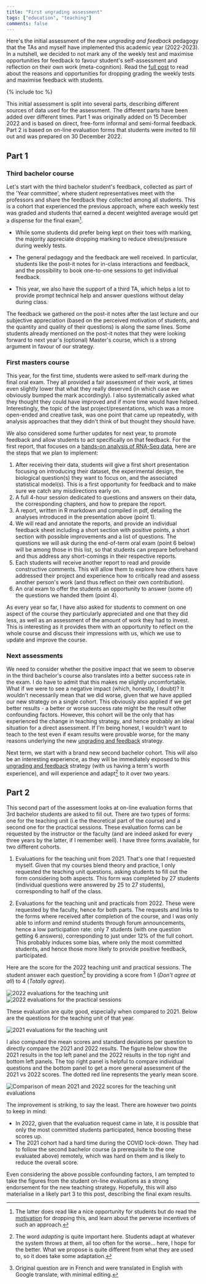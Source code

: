 ```yaml
---
title: "First ungrading assessment"
tags: ["education", "teaching"]
comments: false
---
```


Here's the initial assessment of the new *ungrading and feedback*
pedagogy that the TAs and myself have implemented this academic year
(2022-2023). In a nutshell, we decided to not mark any of the weekly
test and maximise opportunities for feedback to favour student's
self-assessment and reflection on their own work
(meta-cognition). Read the [full
post](https://lgatto.github.io/ungrading/) to read about the reasons
and opportunities for dropping grading the weekly tests and maximise
feedback with students.

<!--more-->

{% include toc %}

This initial assessment is split into several parts, describing
different sources of data used for the assessment. The different parts
have been added over different times. Part 1 was originally added on
15 December 2022 and is based on direct, free-form informal and
semi-formal feedback. Part 2 is based on on-line evaluation forms that
students were invited to fill out and was prepared on 30 December
2022.

## Part 1

### Third bachelor course

Let's start with the third bachelor student's feedback, collected as
part of the 'Year committee', where student representatives meet with
the professors and share the feedback they collected among all
students. This is a cohort that experienced the previous approach,
where each weekly test was graded and students that earned a decent
weighted average would get a dispense for the final exam[^1].

- While some students did prefer being kept on their toes with
  marking, the majority appreciate dropping marking to reduce
  stress/pressure during weekly tests.

- The general pedagogy and the feedback are well received. In
  particular, students like the post-it notes for in-class
  interactions and feedback, and the possibility to book one-to-one
  sessions to get individual feedback.

- This year, we also have the support of a third TA, which helps a lot
  to provide prompt technical help and answer questions without delay
  during class.

The feedback we gathered on the post-it notes after the last lecture
and our subjective appreciation (based on the perceived motivation of
students, and the quantity and quality of their questions) is along
the same lines. Some students already mentioned on the post-it notes
that they were looking forward to next year's (optional) Master's
course, which is a strong argument in favour of our strategy.

### First masters course

This year, for the first time, students were asked to self-mark during
the final oral exam. They all provided a fair assessment of their
work, at times even slightly lower that what they really deserved (in
which case we obviously bumped the mark accordingly). I also
systematically asked what they thought they could have improved and if
more time would have helped. Interestingly, the topic of the last
project/presentations, which was a more open-ended and creative task,
was one point that came up repeatedly, with analysis approaches that
they didn't think of but thought they should have.

We also considered some further updates for next year, to promote
feedback and allow students to act specifically on that feedback. For
the first report, that focuses on a [hands-on analysis of RNA-Seq
data](https://uclouvain-cbio.github.io/WSBIM2122/sec-rnaseq.html),
here are the steps that we plan to implement:

1. After receiving their data, students will give a first short
   presentation focusing on introducing their dataset, the
   experimental design, the biological question(s) they want to focus
   on, and the associated statistical model(s). This is a first
   opportunity for feedback and to make sure we catch any
   misdirections early on.
2. A full 4-hour session dedicated to questions and answers on their
   data, the corresponding chapters, and how to prepare the report.
3. A report, written in R markdown and compiled in pdf, detailing the
   analyses introduced in the presentation above (point 1).
4. We will read and annotate the reports, and provide an individual
   feedback sheet including a short section with positive points, a
   short section with possible improvements and a list of
   questions. The questions we will ask during the end-of-term oral
   exam (point 6 below) will be among those in this list, so that
   students can prepare beforehand and thus address any short-comings
   in their respective reports.
5. Each students will receive another report to read and provide
   constructive comments. This will allow them to explore how others
   have addressed their project and experience how to critically read
   and assess another person's work (and thus reflect on their own
   contribution).
6. An oral exam to offer the students an opportunity to answer (some
   of) the questions we handed them (point 4).

As every year so far, I have also asked for students to comment on one
aspect of the course they particularly appreciated and one that they
did less, as well as an assessment of the amount of work they had to
invest. This is interesting as it provides them with an opportunity to
reflect on the whole course and discuss their impressions with us,
which we use to update and improve the course.

### Next assessments

We need to consider whether the positive impact that we seem to
observe in the third bachelor's course also translates into a better
success rate in the exam. I do have to admit that this makes me
slightly uncomfortable. What if we were to see a negative impact
(which, honestly, I doubt)? It wouldn't necessarily mean that we did
worse, given that we have applied our new strategy on a single
cohort. This obviously also applied if we get better results - a
better or worse success rate might be the result other confounding
factors. However, this cohort will be the only that has experienced
the change in teaching strategy, and hence probably an ideal situation
for a direct assessment. If I'm being honest, I wouldn't want to teach
to the test even if exam results were provable worse, for the many
reasons underlying the new [ungrading and
feedback](https://lgatto.github.io/ungrading/) strategy.

Next term, we start with a brand new second bachelor cohort. This will
also be an interesting experience, as they will be immediately exposed
to this [ungrading and feedback](https://lgatto.github.io/ungrading/)
strategy (with us having a term's worth experience), and will
experience and adapt[^2] to it over two years.

[^1]: The latter does read like a nice opportunity for students but do read the [motivation](https://lgatto.github.io/ungrading/) for dropping this, and learn about the perverse incentives of such an approach.

[^2]: The word *adapting* is quite important here. Students adapt at whatever the system throws at them, all too often for the worse... here, I hope for the better. What we propose is quite different from what they are used to, so it does take some adaptation.

## Part 2

This second part of the assessment looks at on-line evaluation forms
that 3rd bachelor students are asked to fill out. There are two types
of forms: one for the teaching unit (i.e the theoretical part of the
course) and a second one for the practical sessions. These evaluation
forms can be requested by the instructor or the faculty (and are
indeed asked for every three years by the latter, if I remember
well). I have three forms available, for two different cohorts.

1. Evaluations for the teaching unit from 2021. That's one that I
   requested myself. Given that my courses blend theory and practice,
   I only requested the teaching unit questions, asking students to
   fill out the form considering both aspects. This form was completed
   by 27 students (individual questions were answered by 25 to 27
   students), corresponding to half of the class.

2. Evaluations for the teaching unit and practicals from 2022. These
   were requested by the faculty, hence for both parts. The requests
   and links to the forms where received after completion of the
   course, and I was only able to inform and remind students through
   forum announcements, hence a low participation rate: only 7
   students (with one question getting 6 answers), corresponding to
   just under 12% of the full cohort. This probably induces some bias,
   where only the most committed students, and hence those more likely
   to provide positive feedback, participated.

Here are the score for the 2022 teaching unit and practical
sessions. The student answer each question[^3] by providing a score
from 1 (*Don't agree at all*) to 4 (*Totally agree*).

[^3]: Original question are in French and were translated in English with Google translate, with minimal editing.

![2022 evaluations for the teaching unit](/images/eval_scores_ue_22.png)
![2022 evaluations for the practical sessions](/images/eval_scores_tp_22.png)

These evaluation are quite good, especially when compared
to 2021. Below are the questions for the teaching unit of that year.

![2021 evaluations for the teaching unit](/images/eval_scores_ue_21.png)

I also computed the mean scores and standard deviations per question
to directly compare the 2021 and 2022 results. The figure below show
the 2021 results in the top left panel and the 2022 results in the top
right and bottom left panels. The top right panel is helpful to
compare individual questions and the bottom panel to get a more
general assessment of the 2021 vs 2022 scores. The dotted red line
represents the yearly mean score.

![Comparison of mean 2021 and 2022 scores for the teaching unit evaluations](/images/mean_ue_21_22.png)

The improvement is striking, to say the least. There are however two
points to keep in mind:

- In 2022, given that the evaluation request came in late, it is
  possible that only the most committed students participated, hence
  boosting these scores up.
- The 2021 cohort had a hard time during the COVID lock-down. They had
  to follow the second bachelor course (a prerequisite to the one
  evaluated above) remotely, which was hard on them and is likely to
  reduce the overall score.

Even considering the above possible confounding factors, I am tempted
to take the figures from the student on-line evaluations as a strong
endorsement for the new teaching strategy. Hopefully, this will also
materialise in a likely part 3 to this post, describing the final exam
results.
